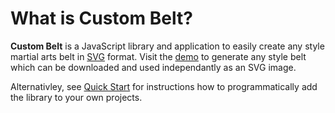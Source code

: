 # What is Custom Belt?

**Custom Belt** is a JavaScript library and application to easily create any
style martial arts belt in [SVG](https://en.wikipedia.org/wiki/SVG) format.
Visit the [demo](/demo) to generate any style belt which can be downloaded
and used independantly as an SVG image.

Alternativley, see [Quick Start](/introduction/quick-start) for instructions how to
programmatically add the library to your own projects.

<template style="display: inline;">
  <RandomBelt :show-refresh="true" style="padding-top: 50px; max-width: 600px;">
  Random sample belt
  </RandomBelt>
</template>

<script setup lang="ts">
import RandomBelt from '../components/RandomBelt.vue';
</script>
